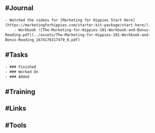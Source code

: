 ## #Journal
	- Watched the videos for [Marketing for Hippies Start Here](https://marketingforhippies.com/starter-kit-package/start-here/).
		- Workbook ![The-Marketing-for-Hippies-101-Workbook-and-Bonus-Reading.pdf](../assets/The-Marketing-for-Hippies-101-Workbook-and-Bonus-Reading_1674176317479_0.pdf)
## #Tasks
	- ### Finished
	- ### Worked On
	- ### Added
## #Training
## #Links
## #Tools